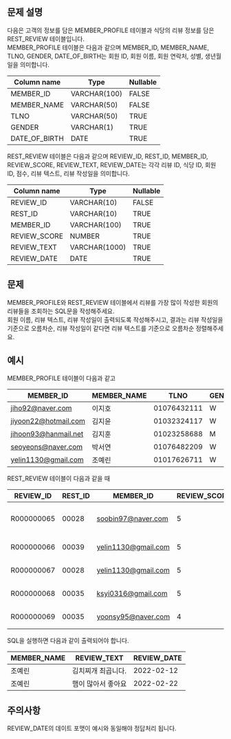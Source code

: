 ## 문제 설명

다음은 고객의 정보를 담은 MEMBER_PROFILE 테이블과 식당의 리뷰 정보를 담은 REST_REVIEW 테이블입니다.  
MEMBER_PROFILE 테이블은 다음과 같으며 MEMBER_ID, MEMBER_NAME, TLNO, GENDER, DATE_OF_BIRTH는 회원 ID, 회원 이름, 회원 연락처, 성별, 생년월일을 의미합니다.

| Column name     | Type         | Nullable |
|------------------|--------------|-----------|
| MEMBER_ID        | VARCHAR(100) | FALSE     |
| MEMBER_NAME      | VARCHAR(50)  | FALSE     |
| TLNO             | VARCHAR(50)  | TRUE      |
| GENDER           | VARCHAR(1)   | TRUE      |
| DATE_OF_BIRTH    | DATE         | TRUE      |

REST_REVIEW 테이블은 다음과 같으며 REVIEW_ID, REST_ID, MEMBER_ID, REVIEW_SCORE, REVIEW_TEXT, REVIEW_DATE는 각각 리뷰 ID, 식당 ID, 회원 ID, 점수, 리뷰 텍스트, 리뷰 작성일을 의미합니다.

| Column name   | Type         | Nullable |
|----------------|--------------|-----------|
| REVIEW_ID      | VARCHAR(10)  | FALSE     |
| REST_ID        | VARCHAR(10)  | TRUE      |
| MEMBER_ID      | VARCHAR(100) | TRUE      |
| REVIEW_SCORE   | NUMBER       | TRUE      |
| REVIEW_TEXT    | VARCHAR(1000)| TRUE      |
| REVIEW_DATE    | DATE         | TRUE      |

## 문제

MEMBER_PROFILE와 REST_REVIEW 테이블에서 리뷰를 가장 많이 작성한 회원의 리뷰들을 조회하는 SQL문을 작성해주세요.  
회원 이름, 리뷰 텍스트, 리뷰 작성일이 출력되도록 작성해주시고, 결과는 리뷰 작성일을 기준으로 오름차순, 리뷰 작성일이 같다면 리뷰 텍스트를 기준으로 오름차순 정렬해주세요.

## 예시

MEMBER_PROFILE 테이블이 다음과 같고

| MEMBER_ID              | MEMBER_NAME | TLNO         | GENDER | DATE_OF_BIRTH |
|------------------------|-------------|--------------|--------|----------------|
| jiho92@naver.com       | 이지호      | 01076432111  | W      | 1992-02-12     |
| jiyoon22@hotmail.com   | 김지윤      | 01032324117  | W      | 1992-02-22     |
| jihoon93@hanmail.net   | 김지훈      | 01023258688  | M      | 1993-02-23     |
| seoyeons@naver.com     | 박서연      | 01076482209  | W      | 1993-03-16     |
| yelin1130@gmail.com    | 조예린      | 01017626711  | W      | 1990-11-30     |

REST_REVIEW 테이블이 다음과 같을 때

| REVIEW_ID   | REST_ID | MEMBER_ID             | REVIEW_SCORE | REVIEW_TEXT                  | REVIEW_DATE |
|-------------|---------|------------------------|---------------|-------------------------------|--------------|
| R000000065  | 00028   | soobin97@naver.com     | 5             | 부찌 국물에서 샤브샤브 맛이나고 깔끔 | 2022-04-12   |
| R000000066  | 00039   | yelin1130@gmail.com    | 5             | 김치찌개 최곱니다.               | 2022-02-12   |
| R000000067  | 00028   | yelin1130@gmail.com    | 5             | 햄이 많아서 좋아요              | 2022-02-22   |
| R000000068  | 00035   | ksyi0316@gmail.com     | 5             | 숙성회가 끝내줍니다.            | 2022-02-15   |
| R000000069  | 00035   | yoonsy95@naver.com     | 4             | 비린내가 전혀없어요.            | 2022-04-16   |

SQL을 실행하면 다음과 같이 출력되어야 합니다.

| MEMBER_NAME | REVIEW_TEXT         | REVIEW_DATE |
|--------------|----------------------|--------------|
| 조예린       | 김치찌개 최곱니다.     | 2022-02-12   |
| 조예린       | 햄이 많아서 좋아요    | 2022-02-22   |

## 주의사항

REVIEW_DATE의 데이트 포맷이 예시와 동일해야 정답처리 됩니다.
